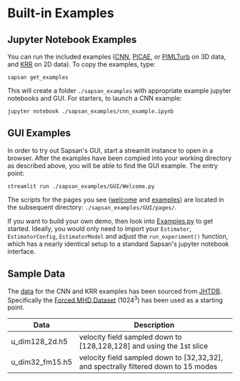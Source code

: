 # Built-in Examples
## Jupyter Notebook Examples

You can run the included examples ([CNN](/reference/estimators/#convolution-neural-network-cnn), [PICAE](/reference/estimators/#physics-informed-convolutional-autoencoder-picae), or [PIMLTurb](/reference/estimators/#physics-informed-cnn-for-turbulence-modeling-pimlturb) on 3D data, and [KRR](/reference/estimators/#kernel-ridge-regression-krr) on 2D data). To copy the examples, type:

```
sapsan get_examples
```
This will create a folder `./sapsan_examples` with appropriate example jupyter notebooks and GUI. For starters, to launch a CNN example:

```
jupyter notebook ./sapsan_examples/cnn_example.ipynb
```

## GUI Examples

In order to try out Sapsan's GUI, start a streamlit instance to open in a browser. After the examples have been compied into your working directory as described above, you will be able to find the GUI example. The entry point:

```
streamlit run ./sapsan_examples/GUI/Welcome.py
```

The scripts for the pages you see ([welcome](https://github.com/pikarpov-LANL/Sapsan/blob/master/sapsan/examples/GUI/Welcome.py) and [examples](https://github.com/pikarpov-LANL/Sapsan/blob/master/sapsan/examples/GUI/pages/Examples.py)) are located in the subsequent directory: `./sapsan_examples/GUI/pages/`. 

If you want to build your own demo, then look into [Examples.py](https://github.com/pikarpov-LANL/Sapsan/blob/master/sapsan/examples/GUI/pages/Welcome.py) to get started. Ideally, you would only need to import your `Estimator`, `EstimatorConfig`, `EstimatorModel` and adjust the `run_experiment()` function, which has a nearly identical setup to a standard Sapsan's jupyter notebook interface.

## Sample Data

The [data](https://github.com/pikarpov-LANL/Sapsan/blob/master/sapsan/examples/data/cnn_krr/t0) for the CNN and KRR examples has been sourced from [JHTDB](http://turbulence.pha.jhu.edu/). Specifically the [Forced MHD Dataset](http://turbulence.pha.jhu.edu/Forced_MHD_turbulence.aspx) (1024<sup>3</sup>) has been used as a starting point.

|Data|Description|
|---|---|
|u_dim128_2d.h5|velocity field sampled down to [128,128,128] and using the 1st slice|
|u_dim32_fm15.h5| velocity field sampled down to [32,32,32], and spectrally filtered down to 15 modes|